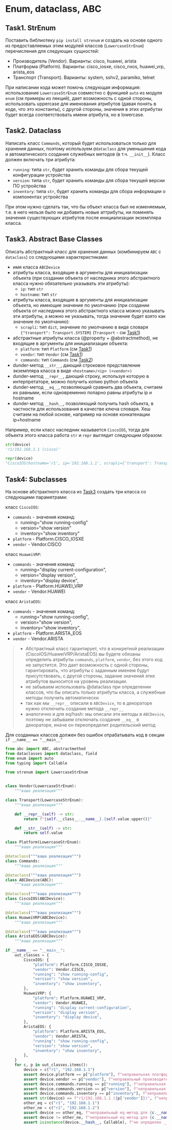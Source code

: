 # Enum, dataclass, ABC

## Task1. StrEnum

Поставить библиотеку `pip install strenum` и создать на основе одного из предоставляемых этим модулей классов (`LowercaseStrEnum`) перечисления для следующих сущностей:

- Производитель (Vendor). Варианты: cisco, huawei, arista
- Платформа (Platform). Варианты: cisco_iosxe, cisco_nxos, huawei_vrp, arista_eos
- Транспорт (Transport). Варианты: system, sshv2, paramiko, telnet

При написании кода может помочь следующая информация: использование `LowercaseStrEnum` совместно с функцией `auto` из модуля `enum` (см примеры из лекций), дает возможность с одной стороны, использовать uppercase для именования атрибутов (давая понять в коде, что это константы), с другой стороны, значения в этих атрибутах будет всегда соответствовать имени атрибута, но в lowercase.

## Task2. Dataclass

Написать класс `Commands`, который будет использоваться только для хранения данных, поэтому используем `@dataclass` для уменьшения кода и автоматического создания служебных методов (в т.ч. `__init__`). Класс должен включать три атрибута:

- `running`: типа `str`, будет хранить команды для сбора текущей конфигурации устройства
- `version`: типа `str`, будет хранить команды для сбора текущей версии ПО устройства
- `inventory`: типа `str`, будет хранить команды для сбора информации о компонентах устройства

При этом нужно сделать так, что бы объект класса был не изменяемым, т.е. в него нельзя было ни добавить новые аттрибуты, ни поменять значения существующих атрибутов после инициализации экземпляра класса.

## Task3. Abstract Base Classes

Описать абстрактный класс для хранения данных (комбинируем `ABC` с `dataclass`) со следующими характеристиками:

- имя класса `ABCDevice`
- атрибуты класса, входящие в аргументы для инициализации объекта (при создании объекта от наследника этого абстрактного класса нужно обязательно указывать эти атрибуты):
  - `ip`: тип `str`
  - `hostname`: тип `str`
- атрибуты класса, входящие в аргументы для инициализации объекта, но имеющие значение по умолчанию (при создании объекта от наследника этого абстрактного класса можно указывать эти атрибуты, а можно не указывать, тогда значение будет взято как значение по умолчанию):
  - `scrapli`: тип `dict`, значение по умолчанию в виде словаря `{"transport": Transport.SYSTEM}` (`Transport` - см [Task1](#task1-strenum))
- абстрактные атрибуты класса (@property + @abstractmethod), не входящие в аргументы для инициализации объекта:
  - `platform`: тип `Platform` (см [Task1](#task1-strenum))
  - `vendor`: тип `Vendor` (см [Task1](#task1-strenum))
  - `commands`: тип `Commands` (см [Task2](#task2-dataclass))
- dunder-метод `__str__`, дающий строковое представление экземпляра класса в виде `<hostname>/<ip> (<vendor>)`
- dunder-метод `__repr__`, дающий строку, используя которую в интерпретаторе, можно получить копию python объекта
- dunder-метод `__eq__`, позволяющий сравнить два объекта, считаем их равными, если одновременно попарно равны атрибуты ip и hostname
- dunder-метод `__hash__`, позволяющий получить hash объекта, в частности для использования в качестве ключа словаря. Хеш считаем на любой основе, например на основе конкатенации ip+hostname

Например, если класс наследник называется `CiscoIOS`, тогда для объекта этого класса работа `str` и `repr` выглядит следующим образом:

```python
str(device)
'r1/192.168.1.1 (cisco)'

repr(device)
"CiscoIOS(hostname='r1', ip='192.168.1.1', scrapli={'transport': Transport.SYSTEM})"
```

## Task4: Subclasses

На основе абстрактного класса из [Task3](#task3-abstract-base-classes) создать три класса со следующими параметрами:

класс `CiscoIOS`:

- `commands` - значения команд:
  - running="show running-config"
  - version="show version"
  - inventory="show inventory"
- `platform` - Platform.CISCO_IOSXE
- `vendor` - Vendor.CISCO

класс `HuaweiVRP`:

- `commands` - значения команд:
  - running="display current-configuration",
  - version="display version",
  - inventory="display device",
- `platform` - Platform.HUAWEI_VRP
- `vendor` - Vendor.HUAWEI

класс `AristaEOS`:

- `commands` - значения команд:
  - running="show running-config",
  - version="show version",
  - inventory="show inventory",
- `platform` - Platform.ARISTA_EOS
- `vendor` - Vendor.ARISTA

> - Абстрактный класс гарантирует, что в конкретной реализации (CiscoIOS/HuaweiVRP/AristaEOS) вы будете обязаны определить атрибуты `commands`, `platform`, `vendor`, без этого код не запустится. Это дает возможность с одной стороны, гарантировать, что атрибуты с заданным именем будут присутствовать, с другой стороны, задание значений этих атрибутов выносится на уровень реализации.
> - не забываем использовать @dataclass при определении классов, что бы описать только атрибуты класса, а служебные методы получить автоматически
> - так как мы `__repr__` описали в `ABCDevice`, то в декораторе нужно отключить создание метода `__repr__`
> - аналогично и для eq/hash: мы описали эти методы в `ABCDevice`, поэтому не забываем отключать создание `__eq__` в декораторе, иначе он переопределит родительский метод

Для созданных классов должен без ошибок отрабатывать код в секции `if __name__ == "__main__"`

```python
from abc import ABC, abstractmethod
from dataclasses import dataclass, field
from enum import auto
from typing import Callable

from strenum import LowercaseStrEnum


class Vendor(LowercaseStrEnum):
    """ваша реализация"""

class Transport(LowercaseStrEnum):
    """ваша реализация"""

    def __repr__(self) -> str:
        return f"{self.__class__.__name__}.{self.value.upper()}"

    def __str__(self) -> str:
        return self.value

class Platform(LowercaseStrEnum):
    """ваша реализация"""

@dataclass("""ваша реализация""")
class Commands:
    """ваша реализация"""

@dataclass("""ваша реализация""")
class ABCDevice(ABC):
    """ваша реализация"""

@dataclass("""ваша реализация""")
class CiscoIOS(ABCDevice):
    """ваша реализация"""

@dataclass("""ваша реализация""")
class HuaweiVRP(ABCDevice):
    """ваша реализация"""

@dataclass("""ваша реализация""")
class AristaEOS(ABCDevice):
    """ваша реализация"""

if __name__ == "__main__":
    uut_classes = {
        CiscoIOS: {
            "platform": Platform.CISCO_IOSXE,
            "vendor": Vendor.CISCO,
            "running": "show running-config",
            "version": "show version",
            "inventory": "show inventory",
        },
        HuaweiVRP: {
            "platform": Platform.HUAWEI_VRP,
            "vendor": Vendor.HUAWEI,
            "running": "display current-configuration",
            "version": "display version",
            "inventory": "display device",
        },
        AristaEOS: {
            "platform": Platform.ARISTA_EOS,
            "vendor": Vendor.ARISTA,
            "running": "show running-config",
            "version": "show version",
            "inventory": "show inventory",
        },
    }
    for c, p in uut_classes.items():
        device = c("r1", "192.168.1.1")
        assert device.platform == p["platform"], f"неправильная платформа для {c.__name__}"
        assert device.vendor == p["vendor"], f"неправильный производитель для {c.__name__}"
        assert device.commands.running == p["running"], f"неправильная running команда для {c.__name__}"
        assert device.commands.version == p["version"], f"неправильная version команда для {c.__name__}"
        assert device.commands.inventory == p["inventory"], f"неправильная inventory команда для {c.__name__}"
        assert str(device) == f"r1/192.168.1.1 ({p['vendor']})", f"неправильный str метод для {c.__name__}"
        other_eq = c("r1", "192.168.1.1")
        other_ne = c("r1", "192.168.1.2")
        assert device == other_eq, f"неправильный eq метод для {c.__name__}"
        assert device != other_ne, f"неправильный eq метод для {c.__name__}"
        assert isinstance(device.__hash__, Callable), f"не определен __hash__ метод для {c.__name__}"
```
